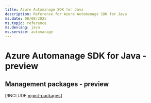 ```yaml
---
title: Azure Automanage SDK for Java
description: Reference for Azure Automanage SDK for Java
ms.date: 08/08/2025
ms.topic: reference
ms.devlang: java
ms.service: automanage
---
```

# Azure Automanage SDK for Java - preview

## Management packages - preview
[!INCLUDE [mgmt-packages](automanage-mgmt-index.md)]